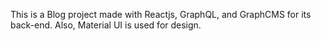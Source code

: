 This is a Blog project made with Reactjs, GraphQL, and GraphCMS for its back-end. Also, Material UI is used for design. 
